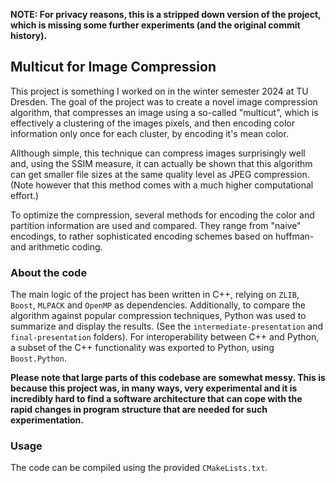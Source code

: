 **NOTE: For privacy reasons, this is a stripped down version of the project, which is missing some further experiments (and the original commit history).**

## Multicut for Image Compression

This project is something I worked on in the winter semester 2024 at TU Dresden. 
The goal of the project was to create a novel image compression algorithm, that 
compresses an image using a so-called "multicut", which is effectively a clustering 
of the images pixels, and then encoding color information only once for each cluster, by encoding it's mean color. 

Allthough simple, this technique can compress images surprisingly well and, using the SSIM measure, 
it can actually be shown that this algorithm can get smaller file sizes at the same 
quality level as JPEG compression. (Note however that this method comes with a much higher computational effort.)

To optimize the compression, several methods for encoding the color and partition information are 
used and compared. They range from "naive" encodings, to rather sophisticated encoding schemes based on 
huffman- and arithmetic coding. 

### About the code

The main logic of the project has been written in C++, relying on `ZLIB`, `Boost`, `MLPACK` and `OpenMP` as dependencies. 
Additionally, to compare the algorithm against popular compression techniques, Python was used to 
summarize and display the results. (See the `intermediate-presentation` and `final-presentation` folders). 
For interoperability between C++ and Python, a subset of the C++ functionality was exported to Python, 
using `Boost.Python`. 

**Please note that large parts of this codebase are somewhat messy. This is because this project was, 
in many ways, very experimental and it is incredibly hard to find a software architecture that can cope 
with the rapid changes in program structure that are needed for such experimentation.**

### Usage
The code can be compiled using the provided `CMakeLists.txt`.  
